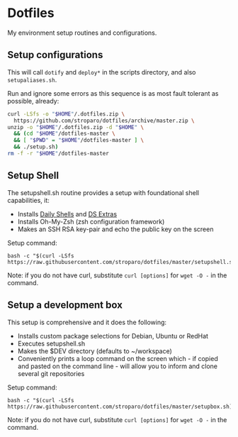 # Dotfiles

My environment setup routines and configurations.

## Setup configurations

This will call ```dotify``` and ```deploy*``` in the scripts directory, and also ```setupaliases.sh```. 

Run and ignore some errors as this sequence is as most fault tolerant as possible, already:

```bash
curl -LSfs -o "$HOME"/.dotfiles.zip \
  https://github.com/stroparo/dotfiles/archive/master.zip \
unzip -o "$HOME"/.dotfiles.zip -d "$HOME" \
  && (cd "$HOME"/dotfiles-master \
  && [ "$PWD" = "$HOME"/dotfiles-master ] \
  && ./setup.sh)
rm -f -r "$HOME"/dotfiles-master
```

## Setup Shell

The setupshell.sh routine provides a setup with foundational shell capabilities, it:

* Installs [Daily Shells](http://stroparo.github.io/ds/) and [DS Extras](https://github.com/stroparo/ds-extras)
* Installs Oh-My-Zsh (zsh configuration framework)
* Makes an SSH RSA key-pair and echo the public key on the screen

Setup command:

```
bash -c "$(curl -LSfs https://raw.githubusercontent.com/stroparo/dotfiles/master/setupshell.sh)"
```

Note: if you do not have curl, substitute ```curl [options]``` for ```wget -O -``` in the command.

## Setup a development box

This setup is comprehensive and it does the following:

* Installs custom package selections for Debian, Ubuntu or RedHat
* Executes setupshell.sh
* Makes the $DEV directory (defaults to ~/workspace)
* Conveniently prints a loop command on the screen which - if copied and pasted on the command line - will allow you to inform and clone several git repositories

Setup command:

```
bash -c "$(curl -LSfs https://raw.githubusercontent.com/stroparo/dotfiles/master/setupbox.sh)"
```

Note: if you do not have curl, substitute ```curl [options]``` for ```wget -O -``` in the command.

